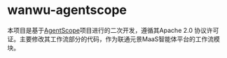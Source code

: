 # wanwu-agentscope
本项目是基于[AgentScope](https://github.com/modelscope/agentscope)项目进行的二次开发，遵循其Apache 2.0 协议许可证。主要修改其工作流部分的代码，作为联通元景MaaS智能体平台的工作流模块。
